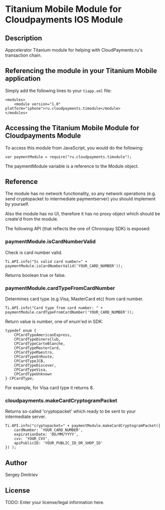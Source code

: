# Titanium Mobile Module for Cloudpayments IOS Module

## Description

Appcelerator Titanium module for helping with CloudPayments.ru's transaction chain.

## Referencing the module in your Titanium Mobile application ##

Simply add the following lines to your `tiapp.xml` file:

    <modules>
        <module version="1.0" platform="iphone">ru.cloudpayments.timodule</module>
    </modules>

## Accessing the Titanium Mobile Module for Cloudpayments Module

To access this module from JavaScript, you would do the following:

    var paymentModule = require("ru.cloudpayments.timodule");

The paymentModule variable is a reference to the Module object.

## Reference

The module has no network functionality, so any network operations (e.g. send cryptopacket to intermediate paymentserver) you should implement by yourself.

Also the module has no UI, therefore it has no proxy object which should be create'd from the module. 

The following API (that reflects the one of Chronopay SDK) is exposed:

### paymentModule.isCardNumberValid

Check is card number valid.

    Ti.API.info("Is valid card number=" + paymentModule.isCardNumberValid('YOUR_CARD_NUMBER'));

Returns boolean true or false.

### paymentModule.cardTypeFromCardNumber

Determines card type (e.g.Visa, MasterCard etc) from card number.

    Ti.API.info("Card type from card number: " + paymentModule.cardTypeFromCardNumber('YOUR_CARD_NUMBER'));

Return value is number, one of enum'ed in SDK:

    typedef enum {
        CPCardTypeAmericanExpress,
        CPCardTypeDinersClub,
        CPCardTypeCarteBlanche,
        CPCardTypeMasterCard,
        CPCardTypeMaestro,
        CPCardTypeEnRoute,
        CPCardTypeJCB,
        CPCardTypeDiscover,
        CPCardTypeVisa,
        CPCardTypeUnknown
    } CPCardType;

For example, for Visa card type it returns 8.

### cloudpayments.makeCardCryptogramPacket

Returns so-called 'cryptopacket' which ready to be sent to your intermediate server.

    Ti.API.info("cryptopacket=" + paymentModule.makeCardCryptogramPacket({
        cardNumber: 'YOUR_CARD_NUMBER',
        expirationDate: 'DD/MM/YYYY',
        cvv: 'YOUR_CVV',
        apiPublicID: 'YOUR_PUBLIC_ID_OR_SHOP_ID'
    }) );


## Author

Sergey Dmitriev

## License

TODO: Enter your license/legal information here.
